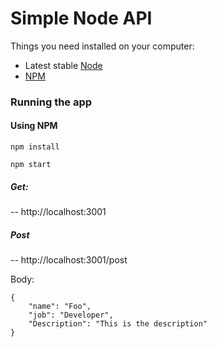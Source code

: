 # Simple Node API

Things you need installed on your computer:
- Latest stable [Node](https://nodejs.org/en/)
- [NPM](https://www.npmjs.com/get-npm)
### Running the app

#### Using NPM
```
npm install

npm start
```


##### Get: 
--
http://localhost:3001

##### Post
--
http://localhost:3001/post

Body: 
```
{ 
	"name": "Foo",
	"job": "Developer",
	"Description": "This is the description"
}
```
